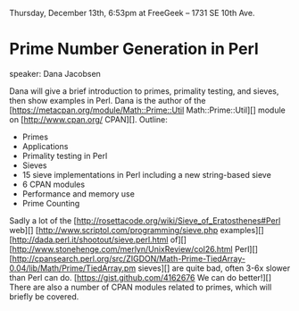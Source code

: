   Thursday, December 13th, 6:53pm at FreeGeek – 1731 SE 10th Ave.

# Prime Number Generation in Perl

speaker: Dana Jacobsen

Dana will give a brief introduction to primes, primality testing, and sieves, then show examples in Perl.  Dana is the author of the [https://metacpan.org/module/Math::Prime::Util Math::Prime::Util][] module on [http://www.cpan.org/ CPAN][].  Outline:

* Primes
* Applications
* Primality testing in Perl
* Sieves
* 15 sieve implementations in Perl including a new string-based sieve
* 6 CPAN modules
* Performance and memory use
* Prime Counting

Sadly a lot of the [http://rosettacode.org/wiki/Sieve_of_Eratosthenes#Perl web][] [http://www.scriptol.com/programming/sieve.php examples][] [http://dada.perl.it/shootout/sieve.perl.html of][] [http://www.stonehenge.com/merlyn/UnixReview/col26.html Perl][] [http://cpansearch.perl.org/src/ZIGDON/Math-Prime-TiedArray-0.04/lib/Math/Prime/TiedArray.pm sieves][] are quite bad, often 3-6x slower than Perl can do.  [https://gist.github.com/4162676 We can do better!][]   There are also a number of CPAN modules related to primes, which will briefly be covered.
